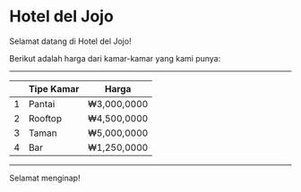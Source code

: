 # Hotel del Jojo

Selamat datang di Hotel del Jojo!

Berikut adalah harga dari kamar-kamar yang kami punya:
 ___ ____________ _____________
|   | Tipe Kamar |    Harga    |
|---|------------|-------------|
| 1 | Pantai     | ₩3,000,0000 |
| 2 | Rooftop    | ₩4,500,0000 |
| 3 | Taman      | ₩5,000,0000 |
| 4 | Bar        | ₩1,250,0000 |
-------------------------------

Selamat menginap!
